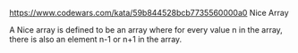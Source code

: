 https://www.codewars.com/kata/59b844528bcb7735560000a0
 Nice Array

 A Nice array is defined to be an array where for every value n in the array, there is also an element n-1 or n+1 in the array.